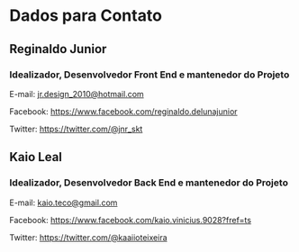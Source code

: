 # Dados para Contato

## Reginaldo Junior

### Idealizador, Desenvolvedor Front End e mantenedor do Projeto

E-mail: jr.design_2010@hotmail.com

Facebook: https://www.facebook.com/reginaldo.delunajunior

Twitter: https://twitter.com/@jnr_skt 

## Kaio Leal

### Idealizador, Desenvolvedor Back End e mantenedor do Projeto

E-mail: kaio.teco@gmail.com

Facebook: https://www.facebook.com/kaio.vinicius.9028?fref=ts

Twitter: https://twitter.com/@kaaiioteixeira 
